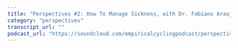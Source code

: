 ```yaml
---
title: "Perspectives #2: How To Manage Sickness, with Dr. Fabiano Araujo"
category: "perspectives"
transcript_url: ""
podcast_url: "https://soundcloud.com/empiricalcyclingpodcast/perspectives-2-how-to-manage-sickness-with-dr-fabiano-araujo"
---
```

